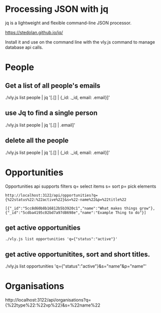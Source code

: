 # Processing JSON with jq
jq is a lightweight and flexible command-line JSON processor.

https://stedolan.github.io/jq/

Install it and use on the command line with the vly.js command to manage database api calls.

# People
## Get a list of all people's emails
./vly.js list people | jq '[.[] | {_id: ._id, email: .email}]'

## use Jq to find a single person
./vly.js list people | jq '[.[] | .email]'

## delete all the people
./vly.js list people | jq '[.[] | {_id: ._id, email: .email}]'

# Opportunities
Opportunities api supports filters
q= select items
s= sort 
p= pick elements


    http://localhost:3122/api/opportunities?q={%22status%22:%22active%22}&s=%22-name%22&p=%22title%22

    [{"_id":"5cc8d60b8b16812b5b3920c1","name":"What makes things grow"},{"_id":"5cdba4195c02bd7a97d8698e","name":"Example Thing to do"}]

## get active opportunities
    ./vly.js list opportunities 'q={"status":"active"}'

## get active opportunitites, sort and short titles.
 ./vly.js list opportunities 'q={"status":"active"}&s="name"&p="name"'

# Organisations
 http://localhost:3122/api/organisations?q={%22type%22:%22vp%22}&s=%22name%22